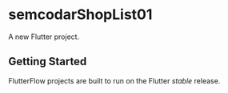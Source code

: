 # semcodarShopList01

A new Flutter project.

## Getting Started

FlutterFlow projects are built to run on the Flutter _stable_ release.
